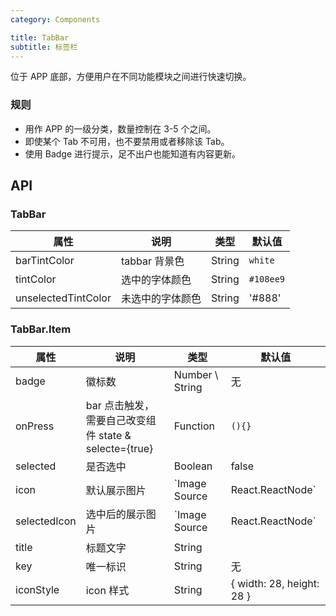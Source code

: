 ```yaml
---
category: Components

title: TabBar
subtitle: 标签栏
---
```


位于 APP 底部，方便用户在不同功能模块之间进行快速切换。

### 规则
- 用作 APP 的一级分类，数量控制在 3-5 个之间。
- 即使某个 Tab 不可用，也不要禁用或者移除该 Tab。
- 使用 Badge 进行提示，足不出户也能知道有内容更新。

## API

### TabBar

| 属性                | 说明             | 类型   | 默认值    |
| ------------------- | ---------------- | ------ | --------- |
| barTintColor        | tabbar 背景色    | String | `white`   |
| tintColor           | 选中的字体颜色   | String | `#108ee9` |
| unselectedTintColor | 未选中的字体颜色 | String | '#888'    |

### TabBar.Item

| 属性         | 说明                                                  | 类型                             | 默认值                    |
| ------------ | ----------------------------------------------------- | -------------------------------- | ------------------------- |
| badge        | 徽标数                                                | Number \ String                  | 无                        |
| onPress      | bar 点击触发，需要自己改变组件 state & selecte={true} | Function                         | `(){}`                    |
| selected     | 是否选中                                              | Boolean                          | false                     |
| icon         | 默认展示图片                                          | `Image Source | React.ReactNode` |                           |
| selectedIcon | 选中后的展示图片                                      | `Image Source | React.ReactNode` |                           |
| title        | 标题文字                                              | String                           |                           |
| key          | 唯一标识                                              | String                           | 无                        |
| iconStyle    | icon 样式                                             | String                           | { width: 28, height: 28 } |
